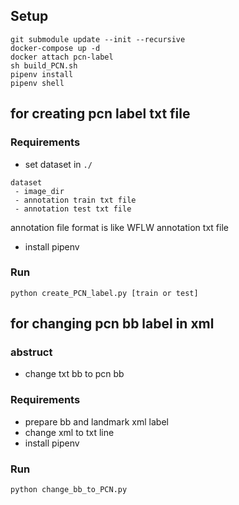 ## Setup
```
git submodule update --init --recursive
docker-compose up -d
docker attach pcn-label
sh build_PCN.sh
pipenv install
pipenv shell
```

## for creating pcn label txt file
### Requirements
 - set dataset in `./`
```
dataset
 - image_dir
 - annotation train txt file
 - annotation test txt file
```
annotation file format is like WFLW annotation txt file  

 - install pipenv


### Run
```
python create_PCN_label.py [train or test]
```

## for changing pcn bb label in xml
### abstruct
 - change txt bb to pcn bb

### Requirements
 - prepare bb and landmark xml label  
 - change xml to txt line  
 - install pipenv  

### Run
```
python change_bb_to_PCN.py
```
